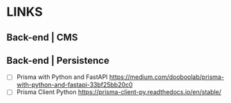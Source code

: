 # LINKS

## Back-end | CMS

## Back-end | Persistence

- [ ] Prisma with Python and FastAPI https://medium.com/dooboolab/prisma-with-python-and-fastapi-33bf25bb20c0
- [ ] Prisma Client Python https://prisma-client-py.readthedocs.io/en/stable/
